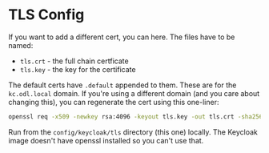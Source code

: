 # TLS Config

If you want to add a different cert, you can here. The files have to be named:

- `tls.crt` - the full chain certficate
- `tls.key` - the key for the certificate

The default certs have `.default` appended to them. These are for the `kc.odl.local` domain. If you're using a different domain (and you care about changing this), you can regenerate the cert using this one-liner:

```bash
openssl req -x509 -newkey rsa:4096 -keyout tls.key -out tls.crt -sha256 -days 3650 -nodes -subj "/C=XX/ST=StateName/L=CityName/O=CompanyName/OU=CompanySectionName/CN=new-hostname"
```

Run from the `config/keycloak/tls` directory (this one) locally. The Keycloak image doesn't have openssl installed so you can't use that.
